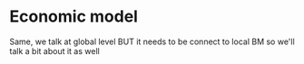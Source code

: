 # Economic model

Same, we talk at global level BUT it needs to be connect to local BM so we'll talk a bit about it as well

